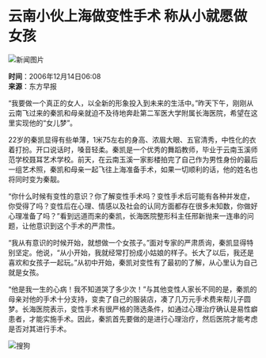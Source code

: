 # 云南小伙上海做变性手术 称从小就愿做女孩

![新闻图片](https://photocdn.sohu.com/20051216/Img241003163.jpg)

**时间**：2006年12月14日06:08  
**来源**：东方早报

“我要做一个真正的女人，以全新的形象投入到未来的生活中。”昨天下午，刚刚从云南飞过来的秦凯和母亲就迫不及待地奔赴第二军医大学附属长海医院，希望在这里实现他的“女儿梦”。

22岁的秦凯显得有些单薄，1米75左右的身高、浓眉大眼、五官清秀，中性化的衣着打扮。开口说话时，嗓音轻柔。秦凯是一个优秀的舞蹈教师，毕业于云南玉溪师范学校聂耳艺术学校。前天，在云南玉溪一家影楼拍完了自己作为男性身份的最后一组艺术照，秦凯和母亲一起飞往上海准备手术，如果一切顺利的话，他的姓名也将同时变为秦靓。

“你什么时候有变性的意识？你了解变性手术吗？变性手术后可能有各种并发症，你受得了吗？变性后在心理、情感以及社会的认同方面都存在很多未知数，你做好心理准备了吗？”看到远道而来的秦凯，长海医院整形科主任邢新抛来一连串的问题，让他意识到这个手术的严肃性。

“我从有意识的时候开始，就想做一个女孩子。”面对专家的严肃质询，秦凯显得特别坚定。他说，“从小开始，我就经常打扮成小姑娘的样子。长大了以后，我还是喜欢和女孩子一起玩。”从初中开始，秦凯对变性有了最初的了解，从心里认为自己就是女孩。

“他是我一生的心病！我不知道哭了多少次！”与其他变性人家长不同的是，秦凯的母亲对他的手术十分支持，变卖了自己的服装店，凑了几万元手术费来帮儿子圆梦。长海医院表示，变性手术有很严格的筛选条件，如通过心理治疗确认是易性癖患者，才能实施手术。因此，秦凯首先要做的是进行心理治疗，然后医院才能考虑是否对其进行手术。

![搜狗](https://news.sohu.com/images/sogou/sogou.gif)
